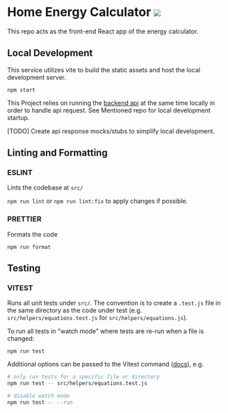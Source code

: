 # Home Energy Calculator [![](https://img.shields.io/badge/discord-8A2BE2)](https://discord.com/channels/1234653337547440190)

This repo acts as the front-end React app of the energy calculator.

## Local Development

This service utilizes vite to build the static assets and host the local development server.

`npm start`

This Project relies on running the [backend api](https://github.com/climate-cooperative/home-energy-assessment-database) at the same time locally in order to handle api request. See Mentioned repo for local development startup.

[TODO] Create api response mocks/stubs to simplify local development.

## Linting and Formatting

### ESLINT

Lints the codebase at `src/`

`npm run lint` or `npm run lint:fix` to apply changes if possible.

### PRETTIER

Formats the code

`npm run format`

## Testing

### VITEST

Runs all unit tests under `src/`. The convention is to create a `.test.js` file in the same directory as the code under test (e.g. `src/helpers/equations.test.js` for `src/helpers/equations.js`).

To run all tests in "watch mode" where tests are re-run when a file is changed:

`npm run test`

Additional options can be passed to the Vitest command ([docs](https://vitest.dev/guide/cli.html#options)), e.g.

```bash
# only run tests for a specific file or directory
npm run test -- src/helpers/equations.test.js

# disable watch mode
npm run test -- --run  
```